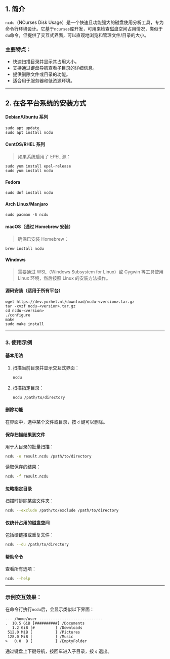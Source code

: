 ## 1. 简介  
`ncdu`（NCurses Disk Usage）是一个快速且功能强大的磁盘使用分析工具，专为命令行环境设计。它基于`ncurses`库开发，可用来检查磁盘空间占用情况，类似于`du`命令，但提供了交互式界面，可以直观地浏览和管理文件/目录的大小。

### 主要特点：
- 快速扫描目录并显示其占用大小。
- 支持通过键盘导航查看子目录的详细信息。
- 提供删除文件或目录的功能。
- 适合用于服务器和低资源环境。

---

## 2. 在各平台系统的安装方式  

<!-- tabs:start -->
#### **Debian/Ubuntu 系列**  
```terminal
sudo apt update
sudo apt install ncdu
```

#### **CentOS/RHEL 系列**  
> 如果系统启用了 EPEL 源：
```terminal
sudo yum install epel-release
sudo yum install ncdu
```

#### **Fedora**  
```terminal
sudo dnf install ncdu
```

#### **Arch Linux/Manjaro**  
```terminal
sudo pacman -S ncdu
```

#### **macOS**（通过 Homebrew 安装）  
> 确保已安装 Homebrew：
```terminal
brew install ncdu
```

#### **Windows**  
> 需要通过 WSL（Windows Subsystem for Linux）或 Cygwin 等工具使用 Linux 环境，然后按照 Linux 的安装方法操作。

#### **源码安装**（适用于所有平台）  
```terminal
wget https://dev.yorhel.nl/download/ncdu-<version>.tar.gz
tar -xvzf ncdu-<version>.tar.gz
cd ncdu-<version>
./configure
make
sudo make install
```
<!-- tabs:end -->


---



### 3. 使用示例  

#### **基本用法**  
1. 扫描当前目录并显示交互式界面：
   ```bash
   ncdu
   ```

2. 扫描指定目录：
   ```bash
   ncdu /path/to/directory
   ```

#### **删除功能**  
在界面中，选中某个文件或目录，按 `d` 键可以删除。

#### **保存扫描结果到文件**  
用于大目录的批量扫描：
```bash
ncdu -o result.ncdu /path/to/directory
```
读取保存的结果：
```bash
ncdu -f result.ncdu
```

#### **忽略指定目录**  
扫描时排除某些文件夹：
```bash
ncdu --exclude /path/to/exclude /path/to/directory
```

#### **仅统计占用的磁盘空间**  
包括硬链接或重复文件：
```bash
ncdu --du /path/to/directory
```

#### **帮助命令**  
查看所有选项：
```bash
ncdu --help
```

--- 

### 示例交互效果：
在命令行执行`ncdu`后，会显示类似以下界面：  
```
--- /home/user ----------------------------
.  10.5 GiB [##########] /Documents
   1.2 GiB [#         ] /Downloads
 512.0 MiB [          ] /Pictures
 128.0 MiB [          ] /Music
>   0.0  B [          ] /EmptyFolder
```
通过键盘上下键导航，按回车进入子目录，按 `q` 退出。

